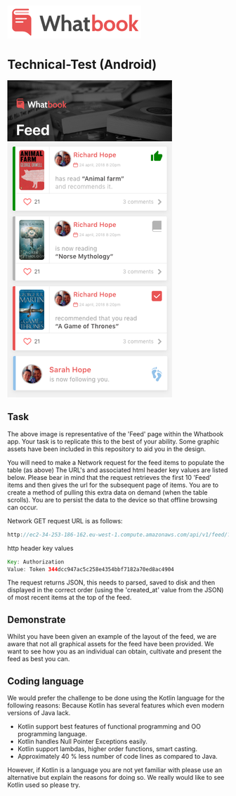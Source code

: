 ![](Assets/logo.png) 
# Technical-Test (Android)


![](Assets/feed.png)



## Task

The above image is representative of the 'Feed' page within the Whatbook app.
Your task is to replicate this to the best of your ability.
Some graphic assets have been included in this repository to aid you in the design.

You will need to make a Network request for the feed items to populate the table (as above) The URL's and associated html header key values are listed below.
Please bear in mind that the request retrieves the first 10 'Feed' items and then gives the url for the subsequent page of items. You are to create a method of pulling this extra data on demand (when the table scrolls).
You are to persist the data to the device so that offline browsing can occur.

Network GET request URL is as follows:

```java
http://ec2-34-253-186-162.eu-west-1.compute.amazonaws.com/api/v1/feed/?
```
http header key values

```java
Key: Authorization
Value: Token 344dcc947ac5c258e4354bbf7182a70ed8ac4904
```
The request returns JSON, this needs to parsed, saved to disk and then displayed in the correct order (using the 'created_at' value from the JSON) of most recent items at the top of the feed.

## Demonstrate

Whilst you have been given an example of the layout of the feed, we are aware that not all graphical assets for the feed have been provided. We want to see how you as an individual can obtain, cultivate and present the feed as best you can.

## Coding language

We would prefer the challenge to be done using the Kotlin language for the following reasons:
Because Kotlin has several features which even modern versions of Java lack.

* Kotlin support best features of functional programming and OO programming language.
* Kotlin handles Null Pointer Exceptions easily.
* Kotlin support lambdas, higher order functions, smart casting.
* Approximately 40 % less number of code lines as compared to Java.

However, if Kotlin is a language you are not yet familiar with please use an alternative but explain the reasons for doing so.
We really would like to see Kotlin used so please try.
